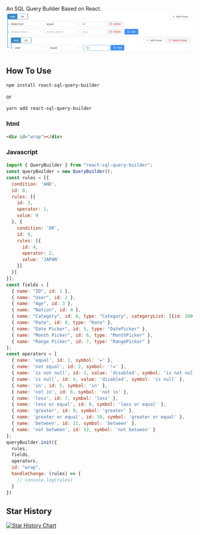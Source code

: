 An SQL Query Builder Based on React.
![example](/assets/img/tree.jpg)
## How To Use

```bash
npm install react-sql-query-builder
```
or
```bash
yarn add react-sql-query-builder
```
### html
```html
<div id="wrap"></div>
```
### Javascript
```js
import { QueryBuilder } from "react-sql-query-builder";
const queryBuilder = new QueryBuilder();
const rules = [{
  condition: 'AND',
  id: 0,
  rules: [{
    id: 3,
    operator: 1,
    value: 9
  }, {
    condition: 'OR',
    id: 9,
    rules: [{
      id: 4,
      operator: 2,
      value: 'JAPAN'
    }]
  }]
}];
const fields = [
  { name: "ID", id: 1 },
  { name: "User", id: 2 },
  { name: "Age", id: 3 },
  { name: "Nation", id: 4 },
  { name: "Category", id: 8, type: "Category", categoryList: [{id: 100, name: 'toms'}, {id: 101, name: 'jerry'}] },
  { name: "Rate", id: 9, type: "Rate" },
  { name: "Date Picker", id: 5, type: "DatePicker" },
  { name: "Month Picker", id: 6, type: "MonthPicker" },
  { name: "Range Picker", id: 7, type: "RangePicker" }
];
const operators = [
  { name: 'equal', id: 1, symbol: '=' },
  { name: 'not equal', id: 2, symbol: '!=' },
  { name: 'is not null', id: 3, value: 'disabled', symbol: 'is not null' },
  { name: 'is null', id: 4, value: 'disabled', symbol: 'is null' },
  { name: 'in', id: 5, symbol: 'in' },
  { name: 'not in', id: 6, symbol: 'not in' },
  { name: 'less', id: 7, symbol: 'less' },
  { name: 'less or equal', id: 8, symbol: 'less or equal' },
  { name: 'greater', id: 9, symbol: 'greater' },
  { name: 'greater or equal', id: 10, symbol: 'greater or equal' },
  { name: 'between', id: 11, symbol: 'between' },
  { name: 'not between', id: 12, symbol: 'not between' }
];
queryBuilder.init({
  rules,
  fields,
  operators,
  id: "wrap",
  handleChange: (rules) => {
    // console.log(rules)
  }
})
```
## Star History

[![Star History Chart](https://api.star-history.com/svg?repos=fridaymeng/react-sql-query-builder&type=Date)](https://star-history.com/#fridaymeng/react-sql-query-builder&Date)

